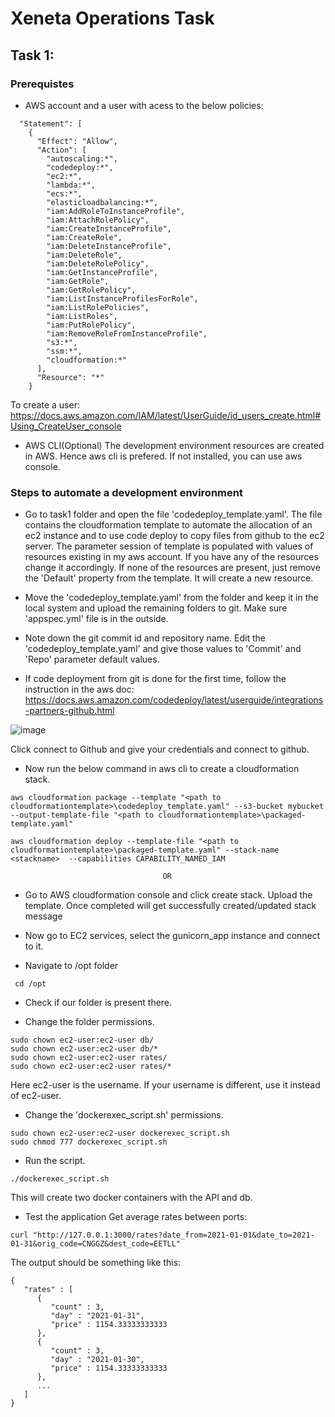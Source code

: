 # Xeneta Operations Task

## Task 1:

### Prerequistes
* AWS account and a user with acess to the below policies:
```
  "Statement": [
    {
      "Effect": "Allow",
      "Action": [
        "autoscaling:*",
        "codedeploy:*",
        "ec2:*",
        "lambda:*",
        "ecs:*",
        "elasticloadbalancing:*",
        "iam:AddRoleToInstanceProfile",
        "iam:AttachRolePolicy",
        "iam:CreateInstanceProfile",
        "iam:CreateRole",
        "iam:DeleteInstanceProfile",
        "iam:DeleteRole",
        "iam:DeleteRolePolicy",
        "iam:GetInstanceProfile",
        "iam:GetRole",
        "iam:GetRolePolicy",
        "iam:ListInstanceProfilesForRole",
        "iam:ListRolePolicies",
        "iam:ListRoles",
        "iam:PutRolePolicy",
        "iam:RemoveRoleFromInstanceProfile",
        "s3:*",
        "ssm:*",
		"cloudformation:*"
      ],
      "Resource": "*"
    }    

```
To create a user: https://docs.aws.amazon.com/IAM/latest/UserGuide/id_users_create.html#Using_CreateUser_console

* AWS CLI(Optional)
The development environment resources are created in AWS. Hence aws cli is prefered. If not installed, you can use aws console.

### Steps to automate a development environment

* Go to task1 folder and open the file 'codedeploy_template.yaml'. 
The file contains the cloudformation template to automate the allocation of an ec2 instance and to use code deploy to copy files from github to the ec2 server.
The parameter session of template is populated with values of resources existing in my aws account. If you have any of the resources change it accordingly.
If none of the resources are present, just remove the 'Default' property from the template. It will create a new resource.

* Move the 'codedeploy_template.yaml' from the folder and keep it in the local system and upload the remaining folders to git. Make sure 'appspec.yml' file is in the outside.

* Note down the git commit id and repository name. Edit the 'codedeploy_template.yaml' and give those values to 'Commit' and 'Repo' parameter default values.

* If code deployment from git is done for the first time, follow the instruction in the aws doc: https://docs.aws.amazon.com/codedeploy/latest/userguide/integrations-partners-github.html

![image](https://user-images.githubusercontent.com/74228590/205670671-7ec0e80e-6824-443d-9004-f6b0879384d4.png)

Click connect to Github and give your credentials and connect to github.

* Now run the below command in aws cli to create a cloudformation stack.

```
aws cloudformation package --template "<path to cloudformationtemplate>\codedeploy_template.yaml" --s3-bucket mybucket --output-template-file "<path to cloudformationtemplate>\packaged-template.yaml"

aws cloudformation deploy --template-file "<path to cloudformationtemplate>\packaged-template.yaml" --stack-name <stackname>  --capabilities CAPABILITY_NAMED_IAM
```

                                      OR
									  
* Go to AWS cloudformation console and click create stack. Upload the template.
Once completed will get successfully created/updated stack message

* Now go to EC2 services, select the gunicorn_app instance and connect to it.

* Navigate to /opt folder
```
 cd /opt
```

* Check if our folder is present there. 

* Change the folder permissions.

```
sudo chown ec2-user:ec2-user db/
sudo chown ec2-user:ec2-user db/*
sudo chown ec2-user:ec2-user rates/
sudo chown ec2-user:ec2-user rates/*
```
Here ec2-user is the username. If your username is different, use it instead of ec2-user.

* Change the 'dockerexec_script.sh' permissions.
```
sudo chown ec2-user:ec2-user dockerexec_script.sh
sudo chmod 777 dockerexec_script.sh
```

* Run the script.
```
./dockerexec_script.sh
```
This will create two docker containers with the API and db.

* Test the application
Get average rates between ports:
```
curl "http://127.0.0.1:3000/rates?date_from=2021-01-01&date_to=2021-01-31&orig_code=CNGGZ&dest_code=EETLL"
```

The output should be something like this:
```
{
   "rates" : [
      {
         "count" : 3,
         "day" : "2021-01-31",
         "price" : 1154.33333333333
      },
      {
         "count" : 3,
         "day" : "2021-01-30",
         "price" : 1154.33333333333
      },
      ...
   ]
}
```
